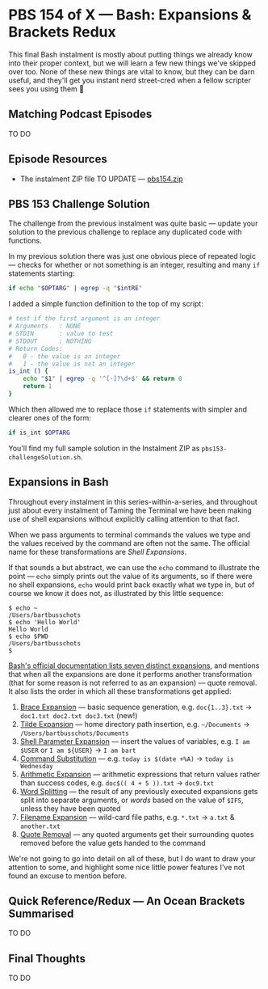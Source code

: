 # PBS 154 of X — Bash: Expansions & Brackets Redux

This final Bash instalment is mostly about putting things we already know into their proper context, but we will  learn a few new things we've skipped over too. None of these new things are vital to know, but they can be darn useful, and they'll get you instant nerd street-cred when a fellow scripter sees you using them 🙂

## Matching Podcast Episodes

TO DO

## Episode Resources

* The instalment ZIP file TO UPDATE — [pbs154.zip](https://github.com/bartificer/programming-by-stealth/raw/master/instalmentZips/pbs154.zip)

## PBS 153 Challenge Solution

The challenge from the previous instalment was quite basic — update your solution to the previous challenge to replace any duplicated code with functions.

In my previous solution there was just one obvious piece of repeated logic — checks for whether or not something is an integer, resulting and many `if` statements starting:

```bash
if echo "$OPTARG" | egrep -q "$intRE"
```

I added a simple function definition to the top of my script:

```bash
# test if the first argument is an integer
# Arguments   : NONE
# STDIN       : value to test
# STDOUT      : NOTHING
# Return Codes:
#   0 - the value is an integer
#   1 - the value is not an integer
is_int () {
    echo "$1" | egrep -q '^[-]?\d+$' && return 0
    return 1
}
```

Which then allowed me to replace those `if` statements with simpler and clearer ones of the form:

```bash
if is_int $OPTARG
```

You'll find my full sample solution in the Instalment ZIP as `pbs153-challengeSolution.sh`.

## Expansions in Bash

Throughout every instalment in this series-within-a-series, and throughout just about every instalment of Taming the Terminal we have been making use of shell expansions without explicitly calling attention to that fact.

When we pass arguments to terminal commands the values we type and the values received by the command are often not the same. The official name for these transformations are *Shell Expansions*.

If that sounds a but abstract, we can use the `echo` command to illustrate the point — `echo` simply prints out the value of its arguments, so if there were no shell expansions, `echo` would print back exactly what we type in, but of course we know it does not, as illustrated by this little sequence:

```text
$ echo ~
/Users/bartbusschots
$ echo 'Hello World'
Hello World
$ echo $PWD
/Users/bartbusschots
$
```

[Bash's official documentation lists seven distinct expansions](https://www.gnu.org/software/bash/manual/html_node/Shell-Expansions.html), and mentions that when all the expansions are done it performs another transformation (that for some reason is not referred to as an expansion) — quote removal. It also lists the order in which all these transformations get applied:

1. [Brace Expansion](https://www.gnu.org/software/bash/manual/html_node/Brace-Expansion.html) — basic sequence generation, e.g. `doc{1..3}.txt` → `doc1.txt doc2.txt doc3.txt` (new!)
2. [Tilde Expansion](https://www.gnu.org/software/bash/manual/html_node/Tilde-Expansion.html) — home directory path insertion, e.g. `~/Documents` → `/Users/bartbusschots/Documents`
3. [Shell Parameter Expansion](https://www.gnu.org/software/bash/manual/html_node/Shell-Parameter-Expansion.html) — insert the values of variables, e.g. `I am $USER` or `I am ${USER}`  →  `I am bart`
4. [Command Substitution](https://www.gnu.org/software/bash/manual/html_node/Command-Substitution.html) — e.g. `today is $(date +%A)` → `today is Wednesday`
5. [Arithmetic Expansion](https://www.gnu.org/software/bash/manual/html_node/Arithmetic-Expansion.html) — arithmetic expressions that return values rather than success codes, e.g. `doc$(( 4 + 5 )).txt` → `doc9.txt`
6. [Word Splitting](https://www.gnu.org/software/bash/manual/html_node/Word-Splitting.html) — the result of any previously executed expansions gets split into separate arguments, or *words* based on the value of `$IFS`, unless they have been quoted
7. [Filename Expansion](https://www.gnu.org/software/bash/manual/html_node/Filename-Expansion.html) — wild-card file paths, e.g. `*.txt` → `a.txt`  & `another.txt`
8. [Quote Removal](https://www.gnu.org/software/bash/manual/html_node/Quote-Removal.html) — any quoted arguments get their surrounding quotes removed before the value gets handed to the command

We're not going to go into detail on all of these, but I do want to draw your attention to some, and highlight some nice little power features I've not found an excuse to mention before.

## Quick Reference/Redux — An Ocean Brackets Summarised

TO DO

## Final Thoughts

TO DO
